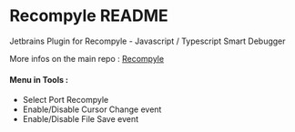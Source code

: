 # Recompyle README

<!-- Plugin description -->
Jetbrains Plugin for Recompyle - Javascript / Typescript Smart Debugger
<!-- Plugin description end -->

More infos on the main repo :  [Recompyle](https://github.com/recompyle/recompyle)


#### Menu in Tools :
- Select Port Recompyle
- Enable/Disable Cursor Change event
- Enable/Disable File Save event
